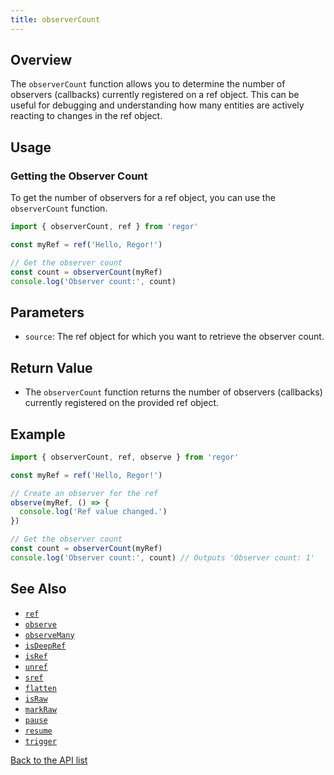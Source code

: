```yaml
---
title: observerCount
---
```



## Overview

The `observerCount` function allows you to determine the number of observers (callbacks) currently registered on a ref object. This can be useful for debugging and understanding how many entities are actively reacting to changes in the ref object.

## Usage

### Getting the Observer Count

To get the number of observers for a ref object, you can use the `observerCount` function.

```ts
import { observerCount, ref } from 'regor'

const myRef = ref('Hello, Regor!')

// Get the observer count
const count = observerCount(myRef)
console.log('Observer count:', count)
```

## Parameters

- `source`: The ref object for which you want to retrieve the observer count.

## Return Value

- The `observerCount` function returns the number of observers (callbacks) currently registered on the provided ref object.

## Example

```ts
import { observerCount, ref, observe } from 'regor'

const myRef = ref('Hello, Regor!')

// Create an observer for the ref
observe(myRef, () => {
  console.log('Ref value changed.')
})

// Get the observer count
const count = observerCount(myRef)
console.log('Observer count:', count) // Outputs 'Observer count: 1'
```

## See Also

- [`ref`](/api/ref)
- [`observe`](/api/observe)
- [`observeMany`](/api/observeMany)
- [`isDeepRef`](/api/isDeepRef)
- [`isRef`](/api/isRef)
- [`unref`](/api/unref)
- [`sref`](/api/sref)
- [`flatten`](/api/flatten)
- [`isRaw`](/api/isRaw)
- [`markRaw`](/api/markRaw)
- [`pause`](/api/pause)
- [`resume`](/api/resume)
- [`trigger`](/api/trigger)

[Back to the API list](/api/regor-api)
